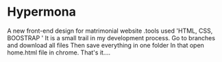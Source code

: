 # Hypermona
A new front-end design for matrimonial website .tools used 'HTML, CSS, BOOSTRAP '
It is a small trail in my development process.
Go to branches and download all files 
Then save everything in one folder
In that open home.html file in chrome. That's it....
